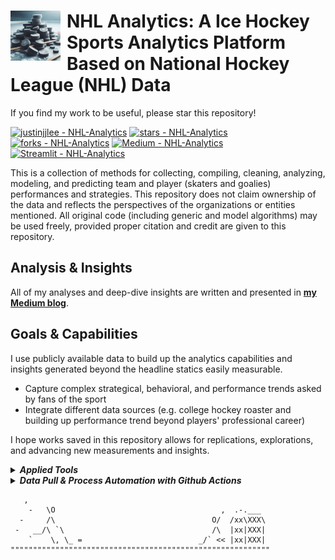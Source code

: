 <h1>
<a href="https://medium.com/@thinkingjustin">
<img src="docs/images/logo_bing.jpeg" width="80px" align="left" style="margin-right: 10px;", alt="nhla-logo"> 
</a> NHL Analytics: A Ice Hockey Sports Analytics Platform Based on National Hockey League (NHL) Data
</h1>

If you find my work to be useful, please star this repository!

[![justinjjlee - NHL-Analytics](https://img.shields.io/static/v1?label=justinjjlee&message=NHL-Analytics&color=blue&logo=github)](https://github.com/justinjjlee/NHL-Analytics "Go to GitHub repo")
[![stars - NHL-Analytics](https://img.shields.io/github/stars/justinjjlee/NHL-Analytics?style=social)](https://github.com/justinjjlee/NHL-Analytics)
[![forks - NHL-Analytics](https://img.shields.io/github/forks/justinjjlee/NHL-Analytics?style=social)](https://github.com/justinjjlee/NHL-Analytics)
[![Medium - NHL-Analytics](https://img.shields.io/badge/Medium-Read-green?logo=Medium)](https://medium.com/@thinkingjustin)
[![Streamlit - NHL-Analytics](https://img.shields.io/badge/Streamlit-Explore-FF4B4B?style=flat&logo=streamlit&logoColor=white/)](https://share.streamlit.io/user/justinjjlee)

This is a collection of methods for collecting, compiling, cleaning, analyzing, modeling, and predicting team and player (skaters and goalies) performances and strategies. This repository does not claim ownership of the data and reflects the perspectives of the organizations or entities mentioned. All original code (including generic and model algorithms) may be used freely, provided proper citation and credit are given to this repository.

## Analysis & Insights
All of my analyses and deep-dive insights are written and presented in **[my Medium blog](https://medium.com/@thinkingjustin)**.

## Goals & Capabilities
I use publicly available data to build up the analytics capabilities and insights generated beyond the headline statics easily measurable. 

 * Capture complex strategical, behavioral, and performance trends asked by fans of the sport
 * Integrate different data sources (e.g. college hockey roaster and building up performance trend beyond players' professional career)

I hope works saved in this repository allows for replications, explorations, and advancing new measurements and insights.

<details>
<summary><strong><em>Applied Tools</em></strong></summary>

Capabilities I use for data collection, processing, and analysis to derive insights, data visualizations, and predictive models.

| Capability | Tools used |
| --- | --- |
| General |  <img src="https://github.com/simple-icons/simple-icons/blob/develop/icons/python.svg" width="32"/> <img src="https://github.com/simple-icons/simple-icons/blob/develop/icons/julia.svg" width="32"/> |
| Data Collection & Processing | <img src="https://github.com/simple-icons/simple-icons/blob/develop/icons/duckdb.svg" width="32"/> |
| ML Model Build | <img src="https://github.com/simple-icons/simple-icons/blob/develop/icons/pytorch.svg" width="32"/> <img src="https://github.com/simple-icons/simple-icons/blob/develop/icons/scikitlearn.svg" width="32"/>|
| Interactive Data Visualization | <img src="https://github.com/simple-icons/simple-icons/blob/develop/icons/tableau.svg" width="32"/> |

</details>

<details>
<summary><strong><em>Data Pull & Process Automation with Github Actions</em></strong></summary>

The **Github Actions** is being used to update the data saved in this repository folder `./latest/`. The data collection is run every day.

 * Team-level rank
 * Game-level stats
 * Game-level betting odds
 * Play-by-play records

Required package version used is saved in `./src/requirement` through `.sh` command. Note that the python environment function pull is based on where the script is located, where as data file reference is based on Github repository head directory.

</details>

```
   ,
    -   \O                                     ,  .-.___
  -     /\                                   O/  /xx\XXX\
 -   __/\ `\                                 /\  |xx|XXX|
    `    \, \_ =                          _/` << |xx|XXX|
""""""""""""""""""""""""""""""""""""""""""""""""""""""""""
```
